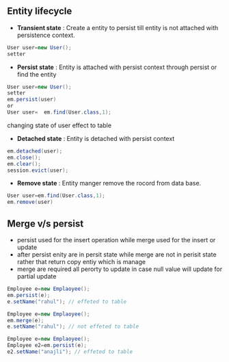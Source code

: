 ## Entity lifecycle
+ **Transient state** : Create a entity to persist till entity is not attached with persistence context.
```java
User user=new User();
setter
```
+ **Persist state** : Entity is attached with persist context through persist or find the entity
``` java 
User user=new User();
setter
em.persist(user)
or
User user=  em.find(User.class,1);
 ```
 changing state of user effect to table
 + **Detached state** : Entity is detached with persist context
 ```java
 em.detached(user);
 em.close();
 em.clear();
 session.evict(user);
 ```
+ **Remove state** : Entity manger remove the rocord from data base.
```java
User user=em.find(User.class,1);
em.remove(user)
```
## Merge v/s persist

+ persist used for the insert operation while merge used for the insert or update
+ after persist enity are in persit state while merge are not in perisit state rather that return copy entiy which is manage
+ merge are required all perorty to update in case null value will update for partial update
```java
Employee e=new Emplaoyee();
em.persist(e);
e.setName("rahul"); // effeted to table

Employee e=new Emplaoyee();
em.merge(e);
e.setName("rahul"); // not effeted to table

Employee e=new Emplaoyee();
Employee e2=em.persist(e);
e2.setName("anajli"); // effeted to table
```
